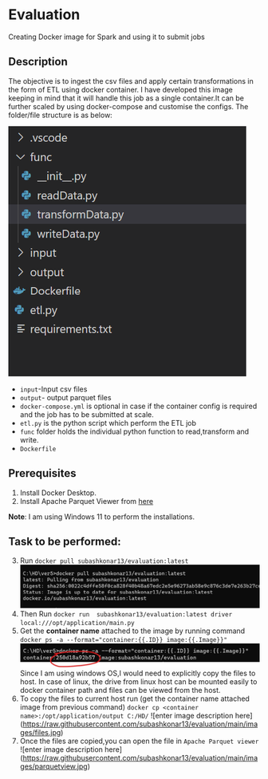 # Evaluation
Creating Docker image for Spark and using it to submit jobs

## Description
The objective is to ingest the csv files and apply certain transformations in the form of ETL using docker container.
I have developed this image keeping in mind that it will handle this job as a single container.It can be further scaled by using docker-compose and customise the configs.
The folder/file structure is as below:

![enter image description here](https://raw.githubusercontent.com/subashkonar13/evaluation/main/images/image.png)

 - `input`-Input csv files 
 - `output`- output parquet files
 - `docker-compose.yml` is optional in case if the container config is required and the job has to be submitted at scale.
 - `etl.py` is the python script which perform the ETL job
 - `func` folder holds the individual python function to read,transform and write.
 - `Dockerfile`

## Prerequisites
1. Install Docker Desktop.
2. Install Apache Parquet Viewer from [here](https://apps.microsoft.com/store/detail/apache-parquet-viewer/9PGB0M8Z4J2T?hl=en-us&gl=us) 

**Note**: I am using Windows 11 to perform the installations.

## Task to be performed:
3. Run `docker pull subashkonar13/evaluation:latest`
![enter image description here](https://raw.githubusercontent.com/subashkonar13/evaluation/main/images/pull.jpg)
4. Then Run `docker run  subashkonar13/evaluation:latest driver local:///opt/application/main.py`
5. Get the **container name** attached to the image by running command `docker ps -a --format="container:{{.ID}} image:{{.Image}}"` 
![enter image description here](https://raw.githubusercontent.com/subashkonar13/evaluation/main/images/run.jpg)
Since I am using windows OS,I would need to explicitly copy the files to host. In case of linux, the drive from linux host can be mounted easily to docker container path and files can be viewed from the host.
7. To copy the files to current host run (get the container name attached image from previous command) `docker cp <container name>:/opt/application/output C:/HD/`
![enter image description here] (https://raw.githubusercontent.com/subashkonar13/evaluation/main/images/files.jpg)
8. Once the files  are copied,you can open the file in `Apache Parquet viewer`
![enter image description here] (https://raw.githubusercontent.com/subashkonar13/evaluation/main/images/parquetview.jpg)
